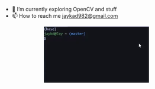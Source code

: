 - 🌱 I’m currently exploring OpenCV and stuff
- 📫 How to reach me jaykad982@gmail.com

<div align="center">

![First](doc/j-k.gif)

</div>
